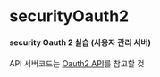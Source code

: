# securityOauth2
#### security Oauth 2 실습 (사용자 관리 서버)
API 서버코드는 [Oauth2 API](https://github.com/AkkeSun/securityOauth2_API)를 참고할 것 
